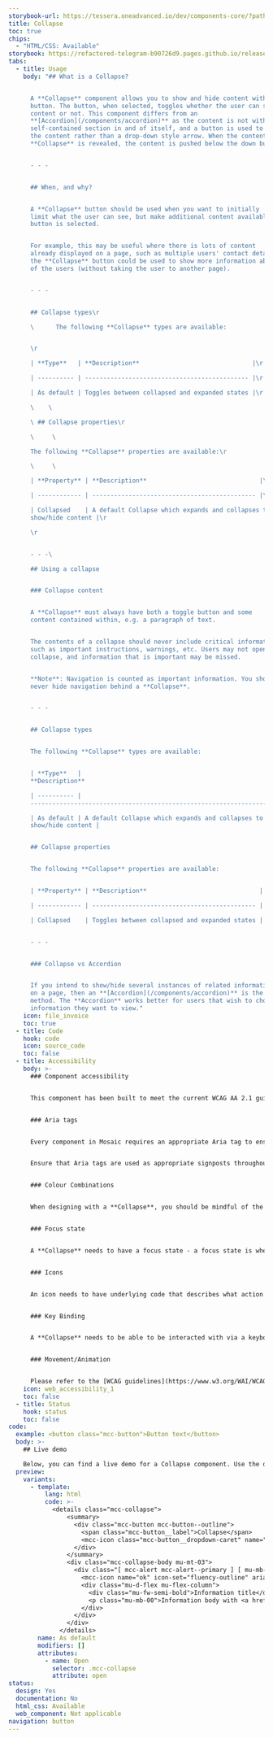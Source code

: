 ```yaml
---
storybook-url: https://tessera.oneadvanced.io/dev/components-core/?path=/docs/html-button--as-default
title: Collapse
toc: true
chips:
  - "HTML/CSS: Available"
storybook: https://refactored-telegram-b90726d9.pages.github.io/release/?path=/docs/components-collapse-introduction
tabs:
  - title: Usage
    body: "## What is a Collapse?


      A **Collapse** component allows you to show and hide content with a
      button. The button, when selected, toggles whether the user can see the
      content or not. This component differs from an
      **[Accordion](/components/accordion)** as the content is not within a
      self-contained section in and of itself, and a button is used to toggle
      the content rather than a drop-down style arrow. When the content of a
      **Collapse** is revealed, the content is pushed below the down button.


      - - -


      ## When, and why?


      A **Collapse** button should be used when you want to initially
      limit what the user can see, but make additional content available when a
      button is selected.


      For example, this may be useful where there is lots of content
      already displayed on a page, such as multiple users' contact details, and
      the **Collapse** button could be used to show more information about one
      of the users (without taking the user to another page).


      - - -


      ## Collapse types\r

      \      The following **Collapse** types are available:


      \r

      | **Type**   | **Description**                               |\r

      | ---------- | --------------------------------------------- |\r

      | As default | Toggles between collapsed and expanded states |\r

      \    \ 

      \ ## Collapse properties\r

      \     \ 

      The following **Collapse** properties are available:\r

      \     \ 

      | **Property** | **Description**                               |\r

      | ------------ | --------------------------------------------- |\r

      | Collapsed    | A default Collapse which expands and collapses to
      show/hide content |\r

      \r


      - - -\ 

      ## Using a collapse


      ### Collapse content


      A **Collapse** must always have both a toggle button and some
      content contained within, e.g. a paragraph of text.


      The contents of a collapse should never include critical information
      such as important instructions, warnings, etc. Users may not open the
      collapse, and information that is important may be missed.


      **Note**: Navigation is counted as important information. You should
      never hide navigation behind a **Collapse**.


      - - -


      ## Collapse types


      The following **Collapse** types are available:


      | **Type**   |
      **Description**                                                     |

      | ---------- |
      ------------------------------------------------------------------- |

      | As default | A default Collapse which expands and collapses to
      show/hide content |


      ## Collapse properties


      The following **Collapse** properties are available:


      | **Property** | **Description**                               |

      | ------------ | --------------------------------------------- |

      | Collapsed    | Toggles between collapsed and expanded states |


      - - -


      ### Collapse vs Accordion


      If you intend to show/hide several instances of related information
      on a page, then an **[Accordion](/components/accordion)** is the preferred
      method. The **Accordion** works better for users that wish to choose which
      information they want to view."
    icon: file_invoice
    toc: true
  - title: Code
    hook: code
    icon: source_code
    toc: false
  - title: Accessibility
    body: >-
      ### Component accessibility


      This component has been built to meet the current WCAG AA 2.1 guidelines. We also test these components against the guidelines before release.


      ### Aria tags


      Every component in Mosaic requires an appropriate Aria tag to ensure that screen readers can effectively parse the page. Aria tags are provided as part of Mosaic. Please do not override these without good reason.


      Ensure that Aria tags are used as appropriate signposts throughout the product.


      ### Colour Combinations


      When designing with a **Collapse**, you should be mindful of the colour combinations you are using. The components have been designed with this in mind, but if you are using colours that are not part of the default component, please ensure that there is a clear colour contrast within the parts of the component and between the **Collapse** and the background it is on. To check the contrast, please use [WebAIM's contrast checker](https://webaim.org/resources/contrastchecker/).


      ### Focus state


      A **Collapse** needs to have a focus state - a focus state is when you tab into an element to interact with it. Ensure that users can use their keyboard to focus on all elements of the **Collapse**.


      ### Icons


      An icon needs to have underlying code that describes what action the icon takes. the labels should be specific - for example, a 'bin' icon for delete should be labelled 'delete' not 'bin'.


      ### Key Binding


      A **Collapse** needs to be able to be interacted with via a keyboard. Where possible we will provide key-binds within our Mosaic component or there will be default HTML ones. If this isn't the case then please implement logical key-binds for all intractable components.


      ### Movement/Animation


      Please refer to the [WCAG guidelines](https://www.w3.org/WAI/WCAG21/quickref/?showtechniques=129%2C131%2C133%2C136%2C141%2C145%2C147%2C1412%2C211%2C212%2C231%2C241%2C245%2C251%2C254%2C312%2C322%2C332%2C411%2C412%2C413#three-flashes-or-below-threshold) for the time-based considerations for animations.
    icon: web_accessibility_1
    toc: false
  - title: Status
    hook: status
    toc: false
code:
  example: <button class="mcc-button">Button text</button>
  body: >-
    ## Live demo

    Below, you can find a live demo for a Collapse component. Use the drop-down menus and radio buttons to view the different Collapse Types and Variants.
  preview:
    variants:
      - template:
          lang: html
          code: >-
            <details class="mcc-collapse">
                <summary>
                  <div class="mcc-button mcc-button--outline">
                    <span class="mcc-button__label">Collapse</span>
                    <mcc-icon class="mcc-button__dropdown-caret" name="angle_down" aria-hidden="true"></mcc-icon>
                  </div>
                </summary>
                <div class="mcc-collapse-body mu-mt-03">
                  <div class="[ mcc-alert mcc-alert--primary ] [ mu-mb-00 ]" role="alert">
                    <mcc-icon name="ok" icon-set="fluency-outline" aria-hidden="true"></mcc-icon>
                    <div class="mu-d-flex mu-flex-column">
                      <div class="mu-fw-semi-bold">Information title</div>
                      <p class="mu-mb-00">Information body with <a href="#" class="alert-link">an example link</a>.</p>
                    </div>
                  </div>
                </div>
              </details>
        name: As default
        modifiers: []
        attributes:
          - name: Open
            selector: .mcc-collapse
            attribute: open
status:
  design: Yes
  documentation: No
  html_css: Available
  web_component: Not applicable
navigation: button
---
```

